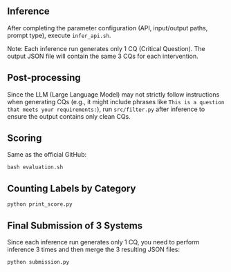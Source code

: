 ## Inference  

After completing the parameter configuration (API, input/output paths, prompt type), execute `infer_api.sh`.  

Note: Each inference run generates only 1 CQ (Critical Question). The output JSON file will contain the same 3 CQs for each intervention.  

## Post-processing  

Since the LLM (Large Language Model) may not strictly follow instructions when generating CQs (e.g., it might include phrases like `This is a question that meets your requirements:`), run `src/filter.py` after inference to ensure the output contains only clean CQs.  

## Scoring  
Same as the official GitHub: 

`bash evaluation.sh`  

## Counting Labels by Category  
`python print_score.py`  

## Final Submission of 3 Systems  

Since each inference run generates only 1 CQ, you need to perform inference 3 times and then merge the 3 resulting JSON files:  

`python submission.py`